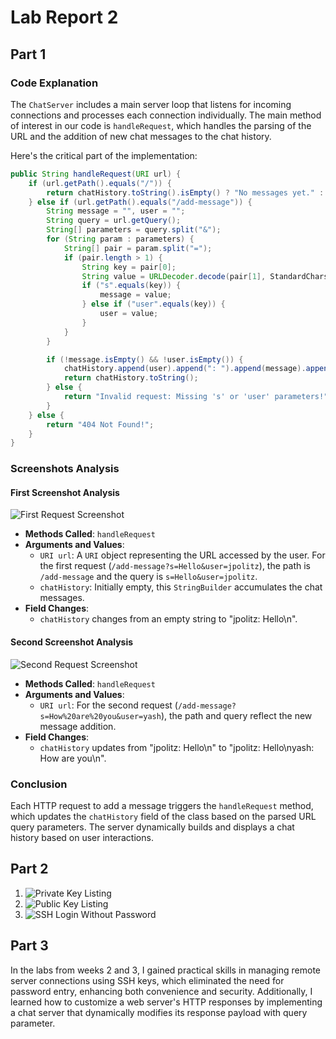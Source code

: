 
# Lab Report 2

## Part 1
### Code Explanation

The `ChatServer` includes a main server loop that listens for incoming connections and processes each connection individually. The main method of interest in our code is `handleRequest`, which handles the parsing of the URL and the addition of new chat messages to the chat history.

Here's the critical part of the implementation:

```java
public String handleRequest(URI url) {
    if (url.getPath().equals("/")) {
        return chatHistory.toString().isEmpty() ? "No messages yet." : chatHistory.toString();
    } else if (url.getPath().equals("/add-message")) {
        String message = "", user = "";
        String query = url.getQuery();
        String[] parameters = query.split("&");
        for (String param : parameters) {
            String[] pair = param.split("=");
            if (pair.length > 1) {
                String key = pair[0];
                String value = URLDecoder.decode(pair[1], StandardCharsets.UTF_8);
                if ("s".equals(key)) {
                    message = value;
                } else if ("user".equals(key)) {
                    user = value;
                }
            }
        }

        if (!message.isEmpty() && !user.isEmpty()) {
            chatHistory.append(user).append(": ").append(message).append("\n");
            return chatHistory.toString();
        } else {
            return "Invalid request: Missing 's' or 'user' parameters!";
        }
    } else {
        return "404 Not Found!";
    }
}
```

### Screenshots Analysis

#### First Screenshot Analysis 
![First Request Screenshot](https://github.com/Satvikmatta18/cse15l-lab-reports-/assets/106504471/222f36b8-cc5e-45c1-925b-5f5946c8a68d)

- **Methods Called**: `handleRequest`
- **Arguments and Values**:
  - `URI url`: A `URI` object representing the URL accessed by the user. For the first request (`/add-message?s=Hello&user=jpolitz`), the path is `/add-message` and the query is `s=Hello&user=jpolitz`.
  - `chatHistory`: Initially empty, this `StringBuilder` accumulates the chat messages.
- **Field Changes**:
  - `chatHistory` changes from an empty string to "jpolitz: Hello\n".

#### Second Screenshot Analysis
![Second Request Screenshot](https://github.com/Satvikmatta18/cse15l-lab-reports-/assets/106504471/2f451fa9-2d29-4708-9543-18cd562ebaf6)
- **Methods Called**: `handleRequest`
- **Arguments and Values**:
  - `URI url`: For the second request (`/add-message?s=How%20are%20you&user=yash`), the path and query reflect the new message addition.
- **Field Changes**:
  - `chatHistory` updates from "jpolitz: Hello\n" to "jpolitz: Hello\nyash: How are you\n".

### Conclusion

Each HTTP request to add a message triggers the `handleRequest` method, which updates the `chatHistory` field of the class based on the parsed URL query parameters. The server dynamically builds and displays a chat history based on user interactions.

## Part 2

1. ![Private Key Listing](https://github.com/Satvikmatta18/cse15l-lab-reports-/assets/106504471/2d7a73c1-f698-41d6-b82c-7dc9b786d42f)
2. ![Public Key Listing](https://github.com/Satvikmatta18/cse15l-lab-reports-/assets/106504471/14b4dca9-8e9b-4a2c-998e-7591915c0c5f)
3. ![SSH Login Without Password](https://github.com/Satvikmatta18/cse15l-lab-reports-/assets/106504471/28452b36-2d9d-4a3e-81b7-9ebfae2ba65a)

## Part 3

In the labs from weeks 2 and 3, I gained practical skills in managing remote server connections using SSH keys, which eliminated the need for password entry, enhancing both convenience and security. Additionally, I learned how to customize a web server's HTTP responses by implementing a chat server that dynamically modifies its response payload with query parameter. 
